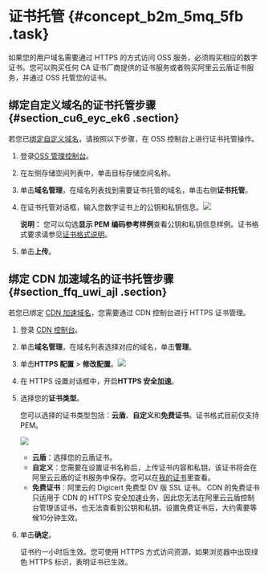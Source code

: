# 证书托管 {#concept_b2m_5mq_5fb .task}

如果您的用户域名需要通过 HTTPS 的方式访问 OSS 服务，必须购买相应的数字证书。您可以购买任何 CA 证书厂商提供的证书服务或者购买阿里云云盾证书服务，并通过 OSS 托管您的证书。

## 绑定自定义域名的证书托管步骤 {#section_cu6_eyc_ek6 .section}

若您已[绑定自定义域名](cn.zh-CN/控制台用户指南/管理存储空间/管理域名/绑定自定义域名.md#)，请按照以下步骤，在 OSS 控制台上进行证书托管操作。

1.  登录[OSS 管理控制台](https://oss.console.aliyun.com/overview)。
2.  在左侧存储空间列表中，单击目标存储空间名称。
3.  单击**域名管理**，在域名列表找到需要证书托管的域名，单击右侧**证书托管**。
4.  在证书托管对话框，输入您数字证书上的公钥和私钥信息。![](http://static-aliyun-doc.oss-cn-hangzhou.aliyuncs.com/assets/img/63877/156686938232024_zh-CN.png)

 

    **说明：** 您可以勾选**显示 PEM 编码参考样例**查看公钥和私钥信息样例。证书格式要求请参见[证书格式说明](../../../../cn.zh-CN/域名管理/HTTPS配置/证书格式说明.md#)。

5.  单击**上传**。

## 绑定 CDN 加速域名的证书托管步骤 {#section_ffq_uwi_ajl .section}

若您已绑定 [CDN 加速域名](cn.zh-CN/控制台用户指南/管理存储空间/管理域名/绑定CDN加速域名.md#)，您需要通过 CDN 控制台进行 HTTPS 证书管理。

1.  登录 [CDN 控制台](https://cdn.console.aliyun.com/domain/list)。
2.  单击**域名管理**，在域名列表选择对应的域名，单击**管理**。
3.  单击**HTTPS 配置** \> **修改配置**。![](http://static-aliyun-doc.oss-cn-hangzhou.aliyuncs.com/assets/img/63877/156686938232575_zh-CN.png)


4.  在 HTTPS 设置对话框中，开启**HTTPS 安全加速**。
5.  选择您的**证书类型**。 

    您可以选择的证书类型包括：**云盾**、**自定义**和**免费证书**。证书格式目前仅支持 PEM。

    ![](http://static-aliyun-doc.oss-cn-hangzhou.aliyuncs.com/assets/img/63877/156686938332579_zh-CN.png)

    -   **云盾**：选择您的云盾证书。
    -   **自定义**：您需要在设置证书名称后，上传证书内容和私钥，该证书将会在阿里云云盾的证书服务中保存。您可以在[我的证书](https://yundun.console.aliyun.com/?spm=5176.2020520110.all.12.16df56a1u1IhI6&p=cas#/cas/home)里查看。
    -   **免费证书**：阿里云的 Digicert 免费型 DV 版 SSL 证书。 CDN 的免费证书只适用于 CDN 的 HTTPS 安全加速业务，因此您无法在阿里云云盾控制台管理该证书，也无法查看到公钥和私钥。设置免费证书后，大约需要等候10分钟生效。
6.  单击**确定**。 

    证书约一小时后生效。您可使用 HTTPS 方式访问资源，如果浏览器中出现绿色 HTTPS 标识，表明证书已生效。


